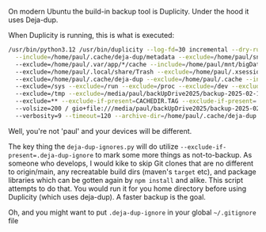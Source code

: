 On modern Ubuntu the build-in backup tool is Duplicity. Under the hood it uses Deja-dup.

When Duplicity is running, this is what is executed:

```bash 
/usr/bin/python3.12 /usr/bin/duplicity --log-fd=30 incremental --dry-run \
  --include=/home/paul/.cache/deja-dup/metadata --exclude=/home/paul/snap/*/*/.cache \ 
  --exclude=/home/paul/.var/app/*/cache --include=/home/paul/mnt/bigData 
  --exclude=/home/paul/.local/share/Trash --exclude=/home/paul/.xsession-errors 
  --exclude=/home/paul/.cache/deja-dup --exclude=/home/paul/.cache --include=/home/paul 
  --exclude=/sys --exclude=/run --exclude=/proc --exclude=/dev --exclude=/var/tmp 
  --exclude=/tmp --exclude=/media/paul/backUpDrive2025/backup-2025-02-14 
  --exclude=** --exclude-if-present=CACHEDIR.TAG --exclude-if-present=.deja-dup-ignore 
  --volsize=200 / gio+file:///media/paul/backUpDrive2025/backup-2025-02-14 
  --verbosity=9 --timeout=120 --archive-dir=/home/paul/.cache/deja-dup --tempdir=/tmp
```

Well, you're not 'paul' and your devices will be different.

The key thing the `deja-dup-ignores.py` will do utilize `--exclude-if-present=.deja-dup-ignore` to mark 
some more things as not-to-backup.  As someone who develops, I would kike to skip Git clones that are no
different to origin/main, any recreatable build dirs (maven's `target` etc), and package libraries which 
can be gotten again by `npm install` and alike. This script attempts to 
do that. You would run it for you home directory before using Duplicity (which uses deja-dup). A faster 
backup is the goal.

Oh, and you might want to put `.deja-dup-ignore` in your global `~/.gitignore` file
